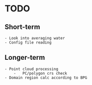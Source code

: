 # TODO
## Short-term
    - Look into averaging water
    - Config file reading

## Longer-term
    - Point cloud processing
        -   PC/polygon crs check
    - Domain region calc according to BPG